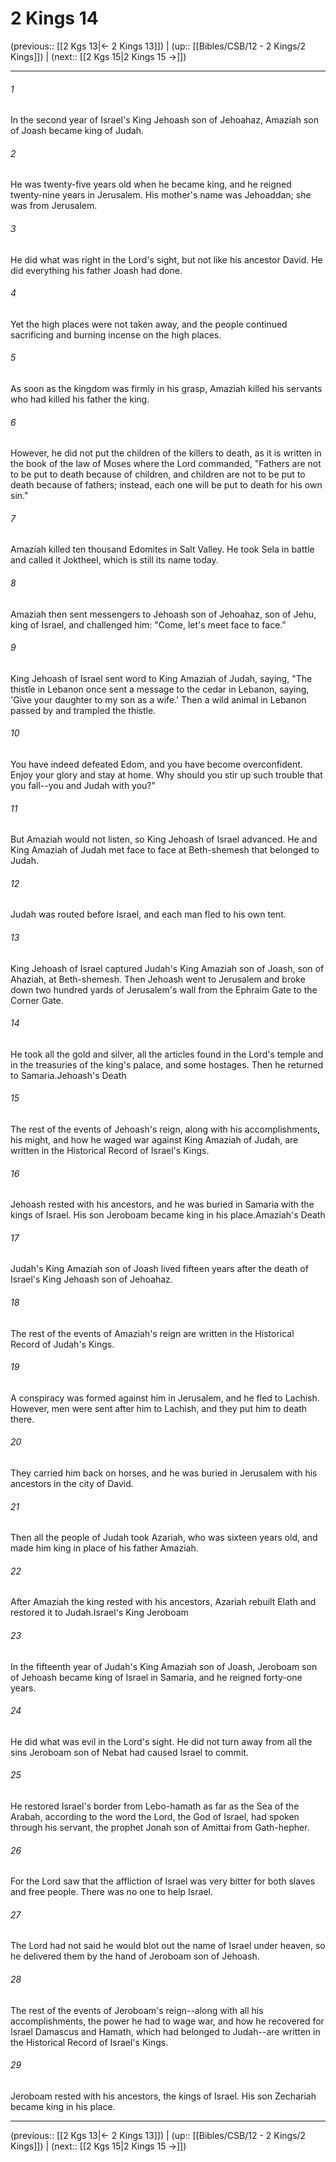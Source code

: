 # 2 Kings 14

(previous:: [[2 Kgs 13|← 2 Kings 13]]) | (up:: [[Bibles/CSB/12 - 2 Kings/2 Kings]]) | (next:: [[2 Kgs 15|2 Kings 15 →]])

***


###### 1 
In the second year of Israel's King Jehoash son of Jehoahaz, Amaziah son of Joash became king of Judah. 

###### 2 
He was twenty-five years old when he became king, and he reigned twenty-nine years in Jerusalem. His mother's name was Jehoaddan; she was from Jerusalem. 

###### 3 
He did what was right in the Lord's sight, but not like his ancestor David. He did everything his father Joash had done. 

###### 4 
Yet the high places were not taken away, and the people continued sacrificing and burning incense on the high places. 

###### 5 
As soon as the kingdom was firmly in his grasp, Amaziah killed his servants who had killed his father the king. 

###### 6 
However, he did not put the children of the killers to death, as it is written in the book of the law of Moses where the Lord commanded, "Fathers are not to be put to death because of children, and children are not to be put to death because of fathers; instead, each one will be put to death for his own sin." 

###### 7 
Amaziah killed ten thousand Edomites in Salt Valley. He took Sela in battle and called it Joktheel, which is still its name today. 

###### 8 
Amaziah then sent messengers to Jehoash son of Jehoahaz, son of Jehu, king of Israel, and challenged him: "Come, let's meet face to face." 

###### 9 
King Jehoash of Israel sent word to King Amaziah of Judah, saying, "The thistle in Lebanon once sent a message to the cedar in Lebanon, saying, 'Give your daughter to my son as a wife.' Then a wild animal in Lebanon passed by and trampled the thistle. 

###### 10 
You have indeed defeated Edom, and you have become overconfident. Enjoy your glory and stay at home. Why should you stir up such trouble that you fall--you and Judah with you?" 

###### 11 
But Amaziah would not listen, so King Jehoash of Israel advanced. He and King Amaziah of Judah met face to face at Beth-shemesh that belonged to Judah. 

###### 12 
Judah was routed before Israel, and each man fled to his own tent. 

###### 13 
King Jehoash of Israel captured Judah's King Amaziah son of Joash, son of Ahaziah, at Beth-shemesh. Then Jehoash went to Jerusalem and broke down two hundred yards of Jerusalem's wall from the Ephraim Gate to the Corner Gate. 

###### 14 
He took all the gold and silver, all the articles found in the Lord's temple and in the treasuries of the king's palace, and some hostages. Then he returned to Samaria.Jehoash's Death 

###### 15 
The rest of the events of Jehoash's reign, along with his accomplishments, his might, and how he waged war against King Amaziah of Judah, are written in the Historical Record of Israel's Kings. 

###### 16 
Jehoash rested with his ancestors, and he was buried in Samaria with the kings of Israel. His son Jeroboam became king in his place.Amaziah's Death 

###### 17 
Judah's King Amaziah son of Joash lived fifteen years after the death of Israel's King Jehoash son of Jehoahaz. 

###### 18 
The rest of the events of Amaziah's reign are written in the Historical Record of Judah's Kings. 

###### 19 
A conspiracy was formed against him in Jerusalem, and he fled to Lachish. However, men were sent after him to Lachish, and they put him to death there. 

###### 20 
They carried him back on horses, and he was buried in Jerusalem with his ancestors in the city of David. 

###### 21 
Then all the people of Judah took Azariah, who was sixteen years old, and made him king in place of his father Amaziah. 

###### 22 
After Amaziah the king rested with his ancestors, Azariah rebuilt Elath and restored it to Judah.Israel's King Jeroboam 

###### 23 
In the fifteenth year of Judah's King Amaziah son of Joash, Jeroboam son of Jehoash became king of Israel in Samaria, and he reigned forty-one years. 

###### 24 
He did what was evil in the Lord's sight. He did not turn away from all the sins Jeroboam son of Nebat had caused Israel to commit. 

###### 25 
He restored Israel's border from Lebo-hamath as far as the Sea of the Arabah, according to the word the Lord, the God of Israel, had spoken through his servant, the prophet Jonah son of Amittai from Gath-hepher. 

###### 26 
For the Lord saw that the affliction of Israel was very bitter for both slaves and free people. There was no one to help Israel. 

###### 27 
The Lord had not said he would blot out the name of Israel under heaven, so he delivered them by the hand of Jeroboam son of Jehoash. 

###### 28 
The rest of the events of Jeroboam's reign--along with all his accomplishments, the power he had to wage war, and how he recovered for Israel Damascus and Hamath, which had belonged to Judah--are written in the Historical Record of Israel's Kings. 

###### 29 
Jeroboam rested with his ancestors, the kings of Israel. His son Zechariah became king in his place.

***

(previous:: [[2 Kgs 13|← 2 Kings 13]]) | (up:: [[Bibles/CSB/12 - 2 Kings/2 Kings]]) | (next:: [[2 Kgs 15|2 Kings 15 →]])
